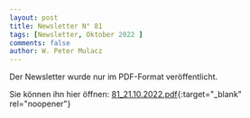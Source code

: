 ```yaml
---
layout: post
title: Newsletter N° 81
tags: [Newsletter, Oktober 2022 ]
comments: false
author: W. Peter Mulacz
---
```


Der Newsletter wurde nur im PDF-Format veröffentlicht.

Sie können ihn hier öffnen: [81_21.10.2022.pdf](../assets/resources/81_21.10.2022.pdf){:target="_blank" rel="noopener"}